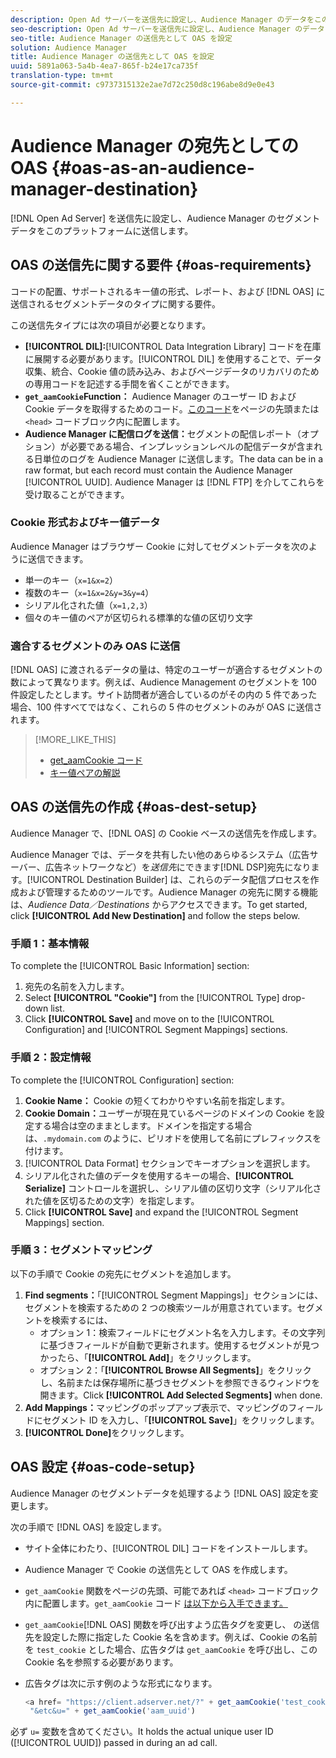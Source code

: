 ```yaml
---
description: Open Ad サーバーを送信先に設定し、Audience Manager のデータをこのプラットフォームに送信します。
seo-description: Open Ad サーバーを送信先に設定し、Audience Manager のデータをこのプラットフォームに送信します。
seo-title: Audience Manager の送信先として OAS を設定
solution: Audience Manager
title: Audience Manager の送信先として OAS を設定
uuid: 5891a063-5a4b-4ea7-865f-b24e17ca735f
translation-type: tm+mt
source-git-commit: c9737315132e2ae7d72c250d8c196abe8d9e0e43

---
```



# Audience Manager の宛先としての OAS {#oas-as-an-audience-manager-destination}

[!DNL Open Ad Server] を送信先に設定し、Audience Manager のセグメントデータをこのプラットフォームに送信します。

## OAS の送信先に関する要件 {#oas-requirements}

コードの配置、サポートされるキー値の形式、レポート、および [!DNL OAS] に送信されるセグメントデータのタイプに関する要件。

<!-- aam-oas-requirements.xml -->

この送信先タイプには次の項目が必要となります。

* **[!UICONTROL DIL]:**[!UICONTROL Data Integration Library] コードを在庫に展開する必要があります。[!UICONTROL DIL] を使用することで、データ収集、統合、Cookie 値の読み込み、およびページデータのリカバリのための専用コードを記述する手間を省くことができます。
* **`get_aamCookie`Function：** Audience Manager のユーザー ID および Cookie データを取得するためのコード。[このコード](../../features/destinations/get-aam-cookie-code.md)をページの先頭または `<head>` コードブロック内に配置します。
* **Audience Manager に配信ログを送信：**&#x200B;セグメントの配信レポート（オプション）が必要である場合、インプレッションレベルの配信データが含まれる日単位のログを Audience Manager に送信します。The data can be in a raw format, but each record must contain the Audience Manager [!UICONTROL UUID]. Audience Manager は [!DNL FTP] を介してこれらを受け取ることができます。

### Cookie 形式およびキー値データ

Audience Manager はブラウザー Cookie に対してセグメントデータを次のように送信できます。 

* 単一のキー（`x=1&x=2`）
* 複数のキー（`x=1&x=2&y=3&y=4`）
* シリアル化された値（`x=1,2,3`）
* 個々のキー値のペアが区切られる標準的な値の区切り文字

### 適合するセグメントのみ OAS に送信

[!DNL OAS] に渡されるデータの量は、特定のユーザーが適合するセグメントの数によって異なります。例えば、Audience Management のセグメントを 100 件設定したとします。サイト訪問者が適合しているのがその内の 5 件であった場合、100 件すべてではなく、これらの 5 件のセグメントのみが OAS に送信されます。

>[!MORE_LIKE_THIS]
>
>* [get_aamCookie コード](../../features/destinations/get-aam-cookie-code.md)
>* [キー値ペアの解説](../../reference/key-value-pairs-explained.md)


## OAS の送信先の作成 {#oas-dest-setup}

Audience Manager で、[!DNL OAS] の Cookie ベースの送信先を作成します。

<!-- aam-oas-destination-setup.xml -->

Audience Manager では、データを共有したい他のあらゆるシステム（広告サーバー、広告ネットワークなど）を&#x200B;*送信先*&#x200B;にできます[!DNL DSP]宛先になります。[!UICONTROL Destination Builder] は、これらのデータ配信プロセスを作成および管理するためのツールです。Audience Manager の宛先に関する機能は、*Audience Data／Destinations* からアクセスできます。To get started, click **[!UICONTROL Add New Destination]** and follow the steps below.

### 手順 1：基本情報

To complete the [!UICONTROL Basic Information] section:

1. 宛先の名前を入力します。
1. Select **[!UICONTROL "Cookie"]** from the [!UICONTROL Type] drop-down list.
1. Click **[!UICONTROL Save]** and move on to the [!UICONTROL Configuration] and [!UICONTROL Segment Mappings] sections.

### 手順 2：設定情報

To complete the [!UICONTROL Configuration] section:

1. **Cookie Name：** Cookie の短くてわかりやすい名前を指定します。
1. **Cookie Domain：**&#x200B;ユーザーが現在見ているページのドメインの Cookie を設定する場合は空のままとします。ドメインを指定する場合は、`.mydomain.com` のように、ピリオドを使用して名前にプレフィックスを付けます。
1. [!UICONTROL Data Format] セクションでキーオプションを選択します。
1. シリアル化された値のデータを使用するキーの場合、**[!UICONTROL Serialize]** コントロールを選択し、シリアル値の区切り文字（シリアル化された値を区切るための文字）を指定します。
1. Click **[!UICONTROL Save]** and expand the [!UICONTROL Segment Mappings] section.

### 手順 3：セグメントマッピング

以下の手順で Cookie の宛先にセグメントを追加します。 

1. **Find segments：**「[!UICONTROL Segment Mappings]」セクションには、セグメントを検索するための 2 つの検索ツールが用意されています。セグメントを検索するには、
   * オプション 1：検索フィールドにセグメント名を入力します。その文字列に基づきフィールドが自動で更新されます。使用するセグメントが見つかったら、「**[!UICONTROL Add]**」をクリックします。
   * オプション 2：「**[!UICONTROL Browse All Segments]**」をクリックし、名前または保存場所に基づきセグメントを参照できるウィンドウを開きます。Click **[!UICONTROL Add Selected Segments]** when done.
1. **Add Mappings：**&#x200B;マッピングのポップアップ表示で、マッピングのフィールドにセグメント ID を入力し、「**[!UICONTROL Save]**」をクリックします。
1. **[!UICONTROL Done]**&#x200B;をクリックします。

## OAS 設定 {#oas-code-setup}

Audience Manager のセグメントデータを処理するよう [!DNL OAS] 設定を変更します。

<!-- aam-oas-code.xml -->

次の手順で [!DNL OAS] を設定します。

* サイト全体にわたり、[!UICONTROL DIL] コードをインストールします。
* Audience Manager で Cookie の送信先として OAS を作成します。
* `get_aamCookie` 関数をページの先頭、可能であれば `<head>` コードブロック内に配置します。`get_aamCookie` コード [は以下から入手できます。](../../features/destinations/get-aam-cookie-code.md)
* `get_aamCookie`[!DNL OAS] 関数を呼び出すよう広告タグを変更し、 の送信先を設定した際に指定した Cookie 名を含めます。例えば、Cookie の名前を `test_cookie` とした場合、広告タグは `get_aamCookie` を呼び出し、この Cookie 名を参照する必要があります。
* 広告タグは次に示す例のような形式になります。

   ```js
   <a href= "https://client.adserver.net/?" + get_aamCookie('test_cookie') +
    "&etc&u=" + get_aamCookie('aam_uuid')
   ```

必ず `u=` 変数を含めてください。It holds the actual unique user ID ([!UICONTROL UUID]) passed in during an ad call.
